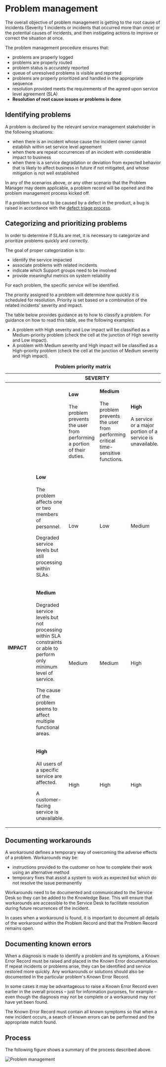 # Problem management

The overall objective of problem management is getting to the root cause of incidents (Severity 1 incidents or incidents that occurred more than once) or the potential causes of incidents, and then instigating actions to improve or correct the situation at once.

The problem management procedure ensures that:

* problems are properly logged
* problems are properly routed
* problem status is accurately reported
* queue of unresolved problems is visible and reported
* problems are properly prioritized and handled in the appropriate sequence
* resolution provided meets the requirements of the agreed upon service level agreement (SLA)
* **Resolution of root cause issues or problems is done**


## Identifying problems

A problem is declared by the relevant service management stakeholder in the following situations:

* when there is an incident whose cause the incident owner cannot establish within set service level agreement
* when there are repeat occurrences of an incident with considerable impact to business
* when there is a service degradation or deviation from expected behavior that is likely to affect business in future if not mitigated, and whose mitigation is not well established

In any of the scenarios above, or any other scenario that the Problem Manager may deem applicable, a problem record will be opened and the problem management process kicked off.

If a problem turns out to be caused by a defect in the product, a bug is raised in accordance with the [defect triage process](defect-triage.md).

## Categorizing and prioritizing problems

In order to determine if SLAs are met, it is necessary to categorize and prioritize problems quickly and correctly.

The goal of proper categorization is to:

* identify the service impacted
* associate problems with related incidents
* indicate which Support groups need to be involved
* provide meaningful metrics on system reliability

For each problem, the specific service will be identified.

The priority assigned to a problem will determine how quickly it is scheduled for resolution. Priority is set based on a combination of the related incidents’ severity and impact.

The table below provides guidance as to how to classify a problem. For guidance on how to read this table, see the following examples:

* A problem with High severity and Low impact will be classified as a Medium-priority problem (check the cell at the junction of High severity and Low impact).
* A problem with Medium severity and High impact will be classified as a High-priority problem (check the cell at the junction of Medium severity and High impact).

<table>
<caption><strong>Problem priority matrix</strong></caption>
<colgroup>
<col style="width: 20%" />
<col style="width: 20%" />
<col style="width: 20%" />
<col style="width: 20%" />
<col style="width: 20%" />
</colgroup>
<thead>
<tr class="header">
<th></th>
<th colspan="4"><strong>SEVERITY</strong></th>
</tr>
</thead>
<tbody>
<tr class="odd">
<td></td>
<td></td>
<td><p><strong>Low</strong><br />
<br />
The problem prevents the user from performing a portion of their duties.</p></td>
<td><p><strong>Medium</strong><br />
<br />
The problem prevents the user from performing critical time-sensitive functions.</p></td>
<td><p><strong>High</strong><br />
<br />
A service or a major portion of a service is unavailable.</p></td>
</tr>
<tr class="even">
<td rowspan="3"><p><strong>IMPACT</strong></p></td>
<td><p><strong>Low</strong><br />
<br />
The problem affects one or two members of personnel.</p>
<p>Degraded service levels but still processing within SLAs.</p></td>
<td><p>Low</p></td>
<td><p>Low</p></td>
<td><p>Medium</p></td>
</tr>
<tr class="odd">
<td><p><strong>Medium</strong><br />
<br />
Degraded service levels but not processing within SLA constraints or able to perform only minimum level of service.</p>
<p>The cause of the problem seems to affect multiple functional areas.</p></td>
<td><p>Medium</p></td>
<td><p>Medium</p></td>
<td><p>High</p></td>
</tr>
<tr class="even">
<td><p><strong>High</strong><br />
<br />
All users of a specific service are affected.</p>
<p>A customer-facing service is unavailable.</p></td>
<td><p>High</p></td>
<td><p>High</p></td>
<td><p>High</p></td>
</tr>
</tbody>
</table>

## Documenting workarounds

A workaround defines a temporary way of overcoming the adverse effects of a problem. Workarounds may be:

* instructions provided to the customer on how to complete their work using an alternative method
* temporary fixes that assist a system to work as expected but which do not resolve the issue permanently

Workarounds need to be documented and communicated to the Service Desk so they can be added to the Knowledge Base. This will ensure that workarounds are accessible to the Service Desk to facilitate resolution during future recurrences of the incident.

In cases when a workaround is found, it is important to document all details of the workaround within the Problem Record and that the Problem Record remains open.

## Documenting known errors

When a diagnosis is made to identify a problem and its symptoms, a Known Error Record must be raised and placed in the Known Error documentation. If repeat incidents or problems arise, they can be identified and service restored more quickly. Any workarounds or solutions should also be documented in the particular problem's Known Error Record.

In some cases it may be advantageous to raise a Known Error Record even earlier in the overall process – just for information purposes, for example – even though the diagnosis may not be complete or a workaround may not have yet been found.

The Known Error Record must contain all known symptoms so that when a new incident occurs, a search of known errors can be performed and the appropriate match found.

## Process

The following figure shows a summary of the process described above.

![Problem management](/problem_mgmt.png)
